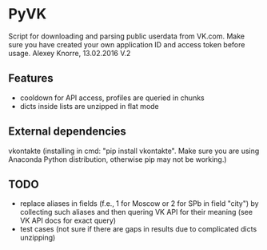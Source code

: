 # PyVK

Script for downloading and parsing public userdata from VK.com.
Make sure you have created your own application ID and access token before usage.
Alexey Knorre, 13.02.2016
V.2
## Features

- cooldown for API access, profiles are queried in chunks
- dicts inside lists are unzipped in flat mode
## External dependencies
vkontakte (installing in cmd: "pip install vkontakte". Make sure
you are using Anaconda Python distribution, otherwise pip may not be working.)

## TODO
- replace aliases in fields (f.e., 1 for Moscow or 2 for SPb in field "city")
by collecting such aliases and then quering VK API for their meaning (see 
VK API docs for exact query)
- test cases (not sure if there are gaps in results due to complicated dicts unzipping)
